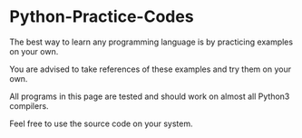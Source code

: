 # Python-Practice-Codes

The best way to learn any programming language is by practicing examples on your own.

You are advised to take references of these examples and try them on your own.

All programs in this page are tested and should work on almost all Python3 compilers.

Feel free to use the source code on your system.
